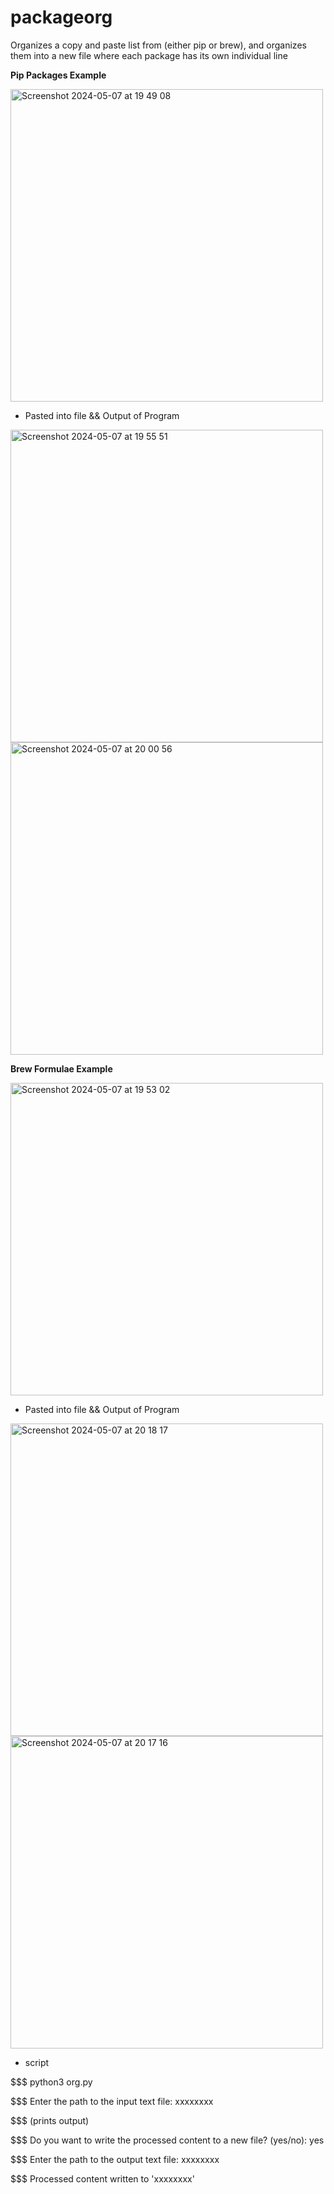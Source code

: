 # packageorg
Organizes a copy and paste list from (either pip or brew), and organizes them into a new file where each package has its own individual line


**Pip Packages Example**

<img width="500" alt="Screenshot 2024-05-07 at 19 49 08" src="https://github.com/ASVPATM/packageorg/assets/159084542/119dbc04-cd29-4323-bf27-5f70b12a7f02">

- Pasted into file && Output of Program                                     

<img width="500" alt="Screenshot 2024-05-07 at 19 55 51" src="https://github.com/ASVPATM/packageorg/assets/159084542/7681fb29-234e-4cd4-a55e-9892374da19b">
<img width="500" alt="Screenshot 2024-05-07 at 20 00 56" src="https://github.com/ASVPATM/packageorg/assets/159084542/39041237-6235-47ac-98c4-10c1fc76fc21">

**Brew Formulae Example**

<img width="500" alt="Screenshot 2024-05-07 at 19 53 02" src="https://github.com/ASVPATM/packageorg/assets/159084542/13f7af7e-5acc-44c3-ad3a-6e1903588a7f">

- Pasted into file && Output of Program

<img width="500" alt="Screenshot 2024-05-07 at 20 18 17" src="https://github.com/ASVPATM/packageorg/assets/159084542/b500d14b-50d3-4256-b067-a1be7cd42bd1">
<img width="500" alt="Screenshot 2024-05-07 at 20 17 16" src="https://github.com/ASVPATM/packageorg/assets/159084542/31c0bdd8-a87a-48ce-914e-e08d0c539c81">

- script

$$$ python3 org.py

$$$ Enter the path to the input text file: xxxxxxxx

$$$ (prints output)

$$$ Do you want to write the processed content to a new file? (yes/no): yes

$$$ Enter the path to the output text file: xxxxxxxx

$$$ Processed content written to 'xxxxxxxx'
